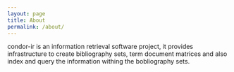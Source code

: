 ```yaml
---
layout: page
title: About
permalink: /about/
---
```


condor-ir is an information retrieval software project, it provides
infrastructure to create bibliography sets, term document matrices and also
index and query the information withing the bobliography sets.
